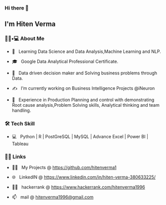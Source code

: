 
### Hi there 👋<h2> I'm Hiten Verma </h2>



<h3> 👨🏻•💻 About Me </h3>



- 👀 &nbsp; Learning Data Science and Data Analysis,Machine Learning and NLP.

- 🎓 &nbsp; Google Data Analytical Professional Certificate.

- 🌱 &nbsp; Data driven decision maker and Solving business problems through Data.

- ✍️ &nbsp; I’m currently working on Business Intelligence Projects @iNeuron

- 🏢 &nbsp; Experience in Production Planning and control with demonstrating Root cause analysis,Problem Solving skills, Analytical thinking and team handling.




<h3>🛠 Tech Skill</h3>

- 💻 &nbsp; Python | R | PostGreSQL | MySQL | Advance Excel | Power BI | Tableau





<h3> 🤝🏻 Links </h3>


- 👨‍💻 &nbsp; My Projects  @ https://github.com/hitenverma1

- 🌐 &nbsp; LinkedIN @ https://www.linkedin.com/in/hiten-verma-380633225/

- 👨‍💻 &nbsp; hackerrank @ https://www.hackerrank.com/hitenverma1996

- 📫 &nbsp; mail @ hitenverma1996@gmail.com



